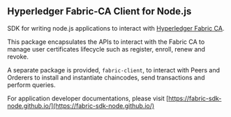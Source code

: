 ## Hyperledger Fabric-CA Client for Node.js

SDK for writing node.js applications to interact with [Hyperledger Fabric CA](http://hyperledger-fabric.readthedocs.io/en/latest/Setup/ca-setup.html).

This package encapsulates the APIs to interact with the Fabric CA to manage user certificates lifecycle such as register, enroll, renew and revoke. 

A separate package is provided, `fabric-client`, to interact with Peers and Orderers to install and instantiate chaincodes, send transactions and perform queries.

For application developer documentations, please visit [https://fabric-sdk-node.github.io/](https://fabric-sdk-node.github.io/)
